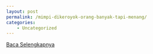 ```yaml
---
layout: post
permalink: /mimpi-dikeroyok-orang-banyak-tapi-menang/
categories:
    - Uncategorized
---
```


[Baca Selengkapnya](/05)